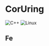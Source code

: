 # CorUring

 ![C++](https://img.shields.io/badge/standard-C++23-00599C?logo=cplusplus&logoColor=white) ![Linux](https://img.shields.io/badge/platform-linux-dimgray)

## Fe
